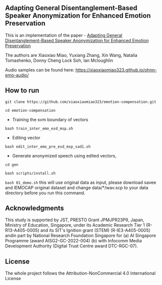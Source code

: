 ## Adapting General Disentanglement-Based Speaker Anonymization for Enhanced Emotion Preservation

This is an implementation of the paper - [Adapting General Disentanglement-Based Speaker Anonymization for Enhanced Emotion Preservation](https://arxiv.org/abs/2408.05928)

The authors are Xiaoxiao Miao, Yuxiang Zhang, Xin Wang, Natalia Tomashenko, Donny Cheng Lock Soh, Ian Mcloughlin


Audio samples can be found here: https://xiaoxiaomiao323.github.io/ohnn-emo-audio/


## How to run

`git clone https://github.com/xiaoxiaomiao323/emotion-compensation.git`

`cd emotion-compensation`

- Training the svm boundary of vectors

`bash train_inter_emo_esd_msp.sh`

- Editing vector

`bash edit_inter_emo_pre_esd_msp_sad1.sh`

- Generate anonymized speech using edited vectors, 

`cd gen`

`bash scripts/install.sh`

`bash 01_demo.sh` this will use original data as input, please download savee and IEMOCAP original dataset and change data/*/wav.scp to your data directory before you run this command.



## Acknowledgments
This study is supported by JST, PRESTO Grant JPMJPR23P9, Japan, Ministry of Education, Singapore, under its Academic Research Tier 1 (R-R13-A405-0005) and its SIT's Ignition grant (STEM) (R-IE3-A405-0005) andin part by National Research Foundation Singapore for (a) AI Singapore Programme (award AISG2-GC-2022-004) (b) with Infocomm Media Development Authority (Digital Trust Centre award DTC-RGC-07).
## License
The whole project follows the Attribution-NonCommercial 4.0 International License




